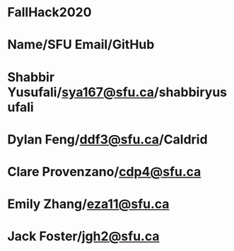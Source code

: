 # FallHack2020
# Name/SFU Email/GitHub
# Shabbir Yusufali/sya167@sfu.ca/shabbiryusufali
# Dylan Feng/ddf3@sfu.ca/Caldrid
# Clare Provenzano/cdp4@sfu.ca
# Emily Zhang/eza11@sfu.ca
# Jack Foster/jgh2@sfu.ca
